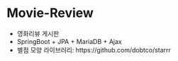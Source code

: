 # Movie-Review
<div>
<ul>
  <li>영화리뷰 게시판</li>
  <li>SpringBoot + JPA + MariaDB + Ajax</li>
  <li>별점 모양 라이브러리: https://github.com/dobtco/starrr</li>
</ul>
</div>

